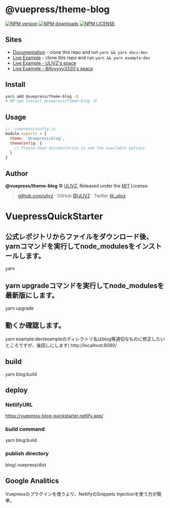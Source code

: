 # @vuepress/theme-blog

[![NPM version](https://badgen.net/npm/v/@vuepress/theme-blog)](https://npmjs.com/package/@vuepress/theme-blog) [![NPM downloads](https://badgen.net/npm/dm/@vuepress/theme-blog)](https://npmjs.com/package/@vuepress/theme-blog)
[![NPM LICENSE](https://badgen.net/npm/license/@vuepress/theme-blog)](https://github.com/vuepressjs/vuepress-theme-blog/blob/master/LICENSE)
 
## Sites

- [Documentation](https://vuepress-theme-blog.ulivz.com) - clone this repo and run `yarn && yarn docs:dev`
- [Live Example](https://example.vuepress-theme-blog.ulivz.com/) - clone this repo and run `yarn && yarn example:dev`
- [Live Example - ULIVZ's space](https://ulivz.com/)
- [Live Example - Billyyyyy3320's space](https://billyyyyy3320.com/)



## Install

```bash
yarn add @vuepress/theme-blog -D
# OR npm install @vuepress/theme-blog -D
```


## Usage

```js
// .vuepress/config.js
module.exports = {
  theme: '@vuepress/blog',
  themeConfig: {
    // Please head documentation to see the available options.
  }
}
```

## Author

**@vuepress/theme-blog** © [ULIVZ](https://github.com/ulivz), Released under the [MIT](./LICENSE) License.<br>

> [github.com/ulivz](https://github.com/ulivz) · GitHub [@ULIVZ](https://github.com/ulivz) · Twitter [@_ulivz](https://twitter.com/_ulivz)


# VuepressQuickStarter

## 公式レポジトリからファイルをダウンロード後、yarnコマンドを実行してnode_modulesをインストールします。
yarn

## yarn upgradeコマンドを実行してnode_modulesを最新版にします。
yarn upgrade

## 動くか確認します。
yarn example:dev(exampleのディレクトリ名はblog等適切なものに修正したいところですが、後回しにします)
http://localhost:8080/

## build
yarn blog:build

## deploy
### NetlifyURL
https://vuepress-blog-quickstarter.netlify.app/

### build command
yarn blog:build

### publish directory
blog/.vuepress/dist

## Google Analitics
Vuepressのプラグインを使うより、NetlifyのSnippets Injectionを使う方が簡単。